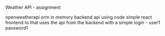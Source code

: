 Weather API - assignment

openweatherapi orm in memory backend api using node
simple react frontend to that uses the api from the backend with a simple login - user1 password1
